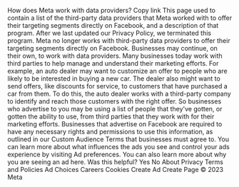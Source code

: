 How does Meta work with data providers?
Copy link
This page used to contain a list of the third-party data providers that Meta worked with to offer their targeting segments directly on Facebook, and a description of that program. After we last updated our Privacy Policy, we terminated this program. Meta no longer works with third-party data providers to offer their targeting segments directly on Facebook.
Businesses may continue, on their own, to work with data providers. Many businesses today work with third parties to help manage and understand their marketing efforts. For example, an auto dealer may want to customize an offer to people who are likely to be interested in buying a new car. The dealer also might want to send offers, like discounts for service, to customers that have purchased a car from them. To do this, the auto dealer works with a third-party company to identify and reach those customers with the right offer.
So businesses who advertise to you may be using a list of people that they've gotten, or gotten the ability to use, from third parties that they work with for their marketing efforts. Businesses that advertise on Facebook are required to have any necessary rights and permissions to use this information, as outlined in our Custom Audience Terms that businesses must agree to.
You can learn more about what influences the ads you see and control your ads experience by visiting Ad preferences. You can also learn more about why you are seeing an ad here.
Was this helpful?
Yes
No
About
Privacy
Terms and Policies
Ad Choices
Careers
Cookies
Create Ad
Create Page
© 2023 Meta